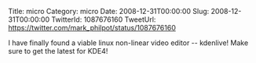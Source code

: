 Title: micro
Category: micro
Date: 2008-12-31T00:00:00
Slug: 2008-12-31T00:00:00
TwitterId: 1087676160
TweetUrl: https://twitter.com/mark_philpot/status/1087676160

I have finally found a viable linux non-linear video editor -- kdenlive! Make sure to get the latest for KDE4!